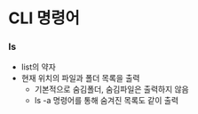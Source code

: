 # CLI 명령어


### ls

- list의 약자
- 현재 위치의 파일과 폴더 목록을 출력
	- 기본적으로 숨김폴더, 숨김파일은 출력하지 않음
	- ls -a 명령어를 통해 숨겨진 목록도 같이 출력

